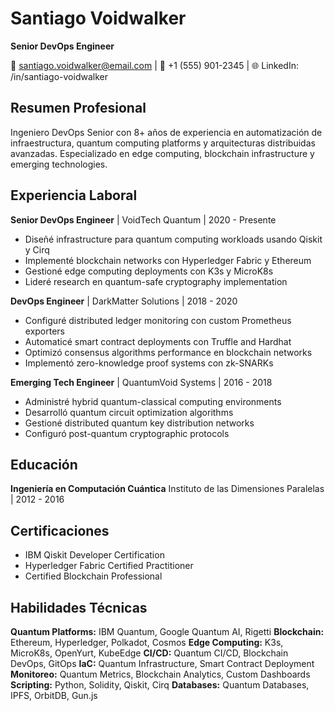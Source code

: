 # Santiago Voidwalker
**Senior DevOps Engineer**

📧 santiago.voidwalker@email.com | 📱 +1 (555) 901-2345 | 🌐 LinkedIn: /in/santiago-voidwalker

## Resumen Profesional
Ingeniero DevOps Senior con 8+ años de experiencia en automatización de infraestructura, quantum computing platforms y arquitecturas distribuidas avanzadas. Especializado en edge computing, blockchain infrastructure y emerging technologies.

## Experiencia Laboral

**Senior DevOps Engineer** | VoidTech Quantum | 2020 - Presente
- Diseñé infrastructure para quantum computing workloads usando Qiskit y Cirq
- Implementé blockchain networks con Hyperledger Fabric y Ethereum
- Gestioné edge computing deployments con K3s y MicroK8s
- Lideré research en quantum-safe cryptography implementation

**DevOps Engineer** | DarkMatter Solutions | 2018 - 2020
- Configuré distributed ledger monitoring con custom Prometheus exporters
- Automaticé smart contract deployments con Truffle and Hardhat
- Optimizó consensus algorithms performance en blockchain networks
- Implementó zero-knowledge proof systems con zk-SNARKs

**Emerging Tech Engineer** | QuantumVoid Systems | 2016 - 2018
- Administré hybrid quantum-classical computing environments
- Desarrolló quantum circuit optimization algorithms
- Gestioné distributed quantum key distribution networks
- Configuró post-quantum cryptographic protocols

## Educación
**Ingeniería en Computación Cuántica**
Instituto de las Dimensiones Paralelas | 2012 - 2016

## Certificaciones
- IBM Qiskit Developer Certification
- Hyperledger Fabric Certified Practitioner
- Certified Blockchain Professional

## Habilidades Técnicas
**Quantum Platforms:** IBM Quantum, Google Quantum AI, Rigetti
**Blockchain:** Ethereum, Hyperledger, Polkadot, Cosmos
**Edge Computing:** K3s, MicroK8s, OpenYurt, KubeEdge
**CI/CD:** Quantum CI/CD, Blockchain DevOps, GitOps
**IaC:** Quantum Infrastructure, Smart Contract Deployment
**Monitoreo:** Quantum Metrics, Blockchain Analytics, Custom Dashboards
**Scripting:** Python, Solidity, Qiskit, Cirq
**Databases:** Quantum Databases, IPFS, OrbitDB, Gun.js
